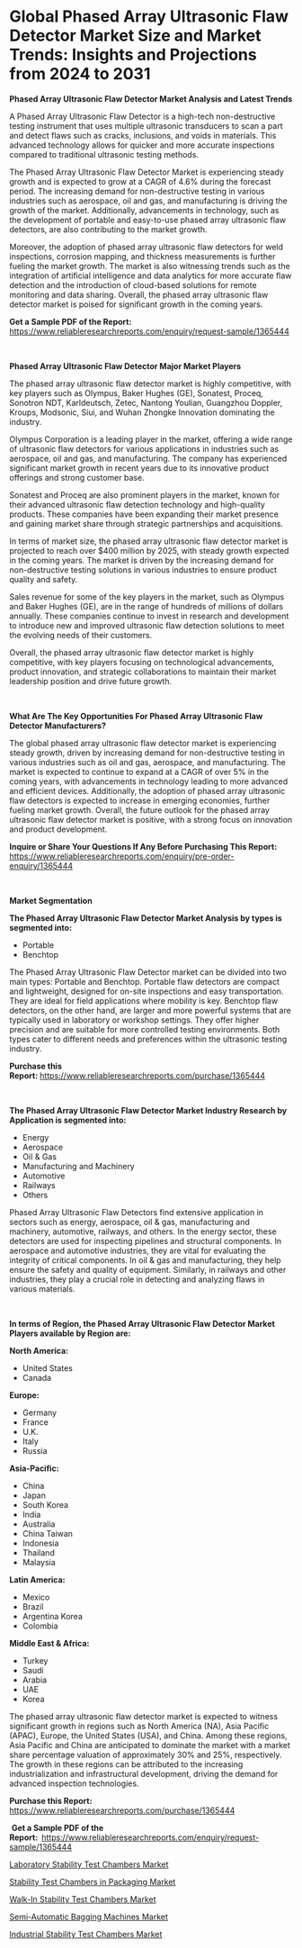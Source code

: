 <p><h1>Global Phased Array Ultrasonic Flaw Detector Market Size and Market Trends: Insights and Projections from 2024 to 2031</h1></p><p><strong>Phased Array Ultrasonic Flaw Detector Market Analysis and Latest Trends</strong></p>
<p><p>A Phased Array Ultrasonic Flaw Detector is a high-tech non-destructive testing instrument that uses multiple ultrasonic transducers to scan a part and detect flaws such as cracks, inclusions, and voids in materials. This advanced technology allows for quicker and more accurate inspections compared to traditional ultrasonic testing methods.</p><p>The Phased Array Ultrasonic Flaw Detector Market is experiencing steady growth and is expected to grow at a CAGR of 4.6% during the forecast period. The increasing demand for non-destructive testing in various industries such as aerospace, oil and gas, and manufacturing is driving the growth of the market. Additionally, advancements in technology, such as the development of portable and easy-to-use phased array ultrasonic flaw detectors, are also contributing to the market growth.</p><p>Moreover, the adoption of phased array ultrasonic flaw detectors for weld inspections, corrosion mapping, and thickness measurements is further fueling the market growth. The market is also witnessing trends such as the integration of artificial intelligence and data analytics for more accurate flaw detection and the introduction of cloud-based solutions for remote monitoring and data sharing. Overall, the phased array ultrasonic flaw detector market is poised for significant growth in the coming years.</p></p>
<p><strong>Get a Sample PDF of the Report:&nbsp;</strong> <a href="https://www.reliableresearchreports.com/enquiry/request-sample/1365444">https://www.reliableresearchreports.com/enquiry/request-sample/1365444</a></p>
<p>&nbsp;</p>
<p><strong>Phased Array Ultrasonic Flaw Detector Major Market Players</strong></p>
<p><p>The phased array ultrasonic flaw detector market is highly competitive, with key players such as Olympus, Baker Hughes (GE), Sonatest, Proceq, Sonotron NDT, Karldeutsch, Zetec, Nantong Youlian, Guangzhou Doppler, Kroups, Modsonic, Siui, and Wuhan Zhongke Innovation dominating the industry.</p><p>Olympus Corporation is a leading player in the market, offering a wide range of ultrasonic flaw detectors for various applications in industries such as aerospace, oil and gas, and manufacturing. The company has experienced significant market growth in recent years due to its innovative product offerings and strong customer base.</p><p>Sonatest and Proceq are also prominent players in the market, known for their advanced ultrasonic flaw detection technology and high-quality products. These companies have been expanding their market presence and gaining market share through strategic partnerships and acquisitions.</p><p>In terms of market size, the phased array ultrasonic flaw detector market is projected to reach over $400 million by 2025, with steady growth expected in the coming years. The market is driven by the increasing demand for non-destructive testing solutions in various industries to ensure product quality and safety.</p><p>Sales revenue for some of the key players in the market, such as Olympus and Baker Hughes (GE), are in the range of hundreds of millions of dollars annually. These companies continue to invest in research and development to introduce new and improved ultrasonic flaw detection solutions to meet the evolving needs of their customers.</p><p>Overall, the phased array ultrasonic flaw detector market is highly competitive, with key players focusing on technological advancements, product innovation, and strategic collaborations to maintain their market leadership position and drive future growth.</p></p>
<p>&nbsp;</p>
<p><strong>What Are The Key Opportunities For Phased Array Ultrasonic Flaw Detector Manufacturers?</strong></p>
<p><p>The global phased array ultrasonic flaw detector market is experiencing steady growth, driven by increasing demand for non-destructive testing in various industries such as oil and gas, aerospace, and manufacturing. The market is expected to continue to expand at a CAGR of over 5% in the coming years, with advancements in technology leading to more advanced and efficient devices. Additionally, the adoption of phased array ultrasonic flaw detectors is expected to increase in emerging economies, further fueling market growth. Overall, the future outlook for the phased array ultrasonic flaw detector market is positive, with a strong focus on innovation and product development.</p></p>
<p><strong>Inquire or Share Your Questions If Any Before Purchasing This Report:</strong> <a href="https://www.reliableresearchreports.com/enquiry/pre-order-enquiry/1365444">https://www.reliableresearchreports.com/enquiry/pre-order-enquiry/1365444</a></p>
<p>&nbsp;</p>
<p><strong>Market Segmentation</strong></p>
<p><strong>The Phased Array Ultrasonic Flaw Detector Market Analysis by types is segmented into:</strong></p>
<p><ul><li>Portable</li><li>Benchtop</li></ul></p>
<p><p>The Phased Array Ultrasonic Flaw Detector market can be divided into two main types: Portable and Benchtop. Portable flaw detectors are compact and lightweight, designed for on-site inspections and easy transportation. They are ideal for field applications where mobility is key. Benchtop flaw detectors, on the other hand, are larger and more powerful systems that are typically used in laboratory or workshop settings. They offer higher precision and are suitable for more controlled testing environments. Both types cater to different needs and preferences within the ultrasonic testing industry.</p></p>
<p><strong>Purchase this Report:&nbsp;</strong><a href="https://www.reliableresearchreports.com/purchase/1365444">https://www.reliableresearchreports.com/purchase/1365444</a></p>
<p>&nbsp;</p>
<p><strong>The Phased Array Ultrasonic Flaw Detector Market Industry Research by Application is segmented into:</strong></p>
<p><ul><li>Energy</li><li>Aerospace</li><li>Oil & Gas</li><li>Manufacturing and Machinery</li><li>Automotive</li><li>Railways</li><li>Others</li></ul></p>
<p><p>Phased Array Ultrasonic Flaw Detectors find extensive application in sectors such as energy, aerospace, oil & gas, manufacturing and machinery, automotive, railways, and others. In the energy sector, these detectors are used for inspecting pipelines and structural components. In aerospace and automotive industries, they are vital for evaluating the integrity of critical components. In oil & gas and manufacturing, they help ensure the safety and quality of equipment. Similarly, in railways and other industries, they play a crucial role in detecting and analyzing flaws in various materials.</p></p>
<p>&nbsp;</p>
<p><strong>In terms of Region, the Phased Array Ultrasonic Flaw Detector Market Players available by Region are:</strong></p>
<p>
    <p> <strong> North America: </strong>
        <ul>
            <li>United States</li>
            <li>Canada</li>
        </ul>
        </p> 
    <p> <strong> Europe: </strong>
        <ul>
            <li>Germany</li>
            <li>France</li>
            <li>U.K.</li>
            <li>Italy</li>
            <li>Russia</li>
        </ul>
        </p> 
    <p> <strong> Asia-Pacific: </strong>
        <ul>
            <li>China</li>
            <li>Japan</li>
            <li>South Korea</li>
            <li>India</li>
            <li>Australia</li>
            <li>China Taiwan</li>
            <li>Indonesia</li>
            <li>Thailand</li>
            <li>Malaysia</li>
        </ul>
        </p> 
    <p> <strong> Latin America: </strong>
        <ul>
            <li>Mexico</li>
            <li>Brazil</li>
            <li>Argentina Korea</li>
            <li>Colombia</li>
        </ul>
        </p> 
    <p> <strong> Middle East & Africa: </strong>
        <ul>
            <li>Turkey</li>
            <li>Saudi</li>
            <li>Arabia</li>
            <li>UAE</li>
            <li>Korea</li>
        </ul>
    </p>
    </p>
<p><p>The phased array ultrasonic flaw detector market is expected to witness significant growth in regions such as North America (NA), Asia Pacific (APAC), Europe, the United States (USA), and China. Among these regions, Asia Pacific and China are anticipated to dominate the market with a market share percentage valuation of approximately 30% and 25%, respectively. The growth in these regions can be attributed to the increasing industrialization and infrastructural development, driving the demand for advanced inspection technologies.</p></p>
<p><strong>Purchase this Report: </strong><a href="https://www.reliableresearchreports.com/purchase/1365444">https://www.reliableresearchreports.com/purchase/1365444</a></p>
<p>&nbsp;<strong>Get a Sample PDF of the Report:&nbsp;&nbsp;</strong><a href="https://www.reliableresearchreports.com/enquiry/request-sample/1365444">https://www.reliableresearchreports.com/enquiry/request-sample/1365444</a></p>
<p><strong></strong></p>
<p><p><a href="https://medium.com/@madiemoore67546/laboratory-stability-test-chambers-market-furnishes-information-on-market-share-market-trends-and-40c50ec928db">Laboratory Stability Test Chambers Market</a></p><p><a href="https://medium.com/@madiemoore67546/stability-test-chambers-in-packaging-nbsp-market-focuses-on-market-share-size-and-projected-e68b44cdbb47">Stability Test Chambers in Packaging Market</a></p><p><a href="https://medium.com/@madiemoore67546/walk-in-stability-test-chambers-market-furnishes-information-on-market-share-market-trends-and-43214fe08372">Walk-In Stability Test Chambers Market</a></p><p><a href="https://medium.com/@rexjacobi344/analyzing-semi-automatic-bagging-machines-market-global-industry-perspective-and-forecast-2024-to-1a2fcf0bf537">Semi-Automatic Bagging Machines Market</a></p><p><a href="https://medium.com/@madiemoore67546/industrial-stability-test-chambers-market-outlook-industry-overview-and-forecast-2024-to-2031-e5deaac7cb7d">Industrial Stability Test Chambers Market</a></p></p>